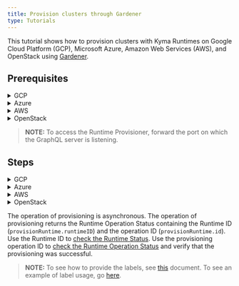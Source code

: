 ```yaml
---
title: Provision clusters through Gardener
type: Tutorials
---
```


This tutorial shows how to provision clusters with Kyma Runtimes on Google Cloud Platform (GCP), Microsoft Azure, Amazon Web Services (AWS), and OpenStack using [Gardener](https://dashboard.garden.canary.k8s.ondemand.com).

## Prerequisites

<div tabs name="Prerequisites" group="Provisioning-Gardener">
  <details>
  <summary label="GCP">
  GCP
  </summary>
  
  - Existing project on GCP
  - Existing project on Gardener
  - Service account for GCP with the following roles:
      * Service Account Admin
      * Service Account Token Creator
      * Service Account User
      * Compute Admin
  - Key generated for your service account, downloaded in the JSON format
  - Gardener service account configuration (`kubeconfig.yaml`) downloaded
  - [Compass](https://github.com/kyma-incubator/compass)  
  - [Kyma Control Plane](https://github.com/kyma-project/control-plane) with configured Runtime Provisioner and the following [overrides](#configuration-provisioner-chart) set up:
      * Kubeconfig (`provisioner.gardener.kubeconfig`)
      * Gardener project name (`provisioner.gardener.project`)
  
  </details>
  
  <details>
  <summary label="Azure">
  Azure
  </summary>
  
  - Existing project on Gardener
  - Valid Azure subscription with the Contributor role and the subscription ID 
  - Existing App registration on Azure with the following credentials:
    * Application ID (Client ID)
    * Directory ID (Tenant ID)
    * Client secret (application password)
  - Gardener service account configuration (`kubeconfig.yaml`) downloaded
  - [Compass](https://github.com/kyma-incubator/compass)  
  - [Kyma Control Plane](https://github.com/kyma-project/control-plane) with configured Runtime Provisioner and the following [overrides](#configuration-provisioner-chart) set up:
      * Kubeconfig (`provisioner.gardener.kubeconfig`)
      * Gardener project name (`provisioner.gardener.project`)

  </details>
  
  <details>
  <summary label="AWS">
  AWS
  </summary>
  
  - Existing project on Gardener
  - AWS account with added AWS IAM policy for Gardener
  - Access key created for your AWS user with the following credentials:
    * Secrete Access Key
    * Access Key ID
  - Gardener service account configuration (`kubeconfig.yaml`) downloaded
  - [Compass](https://github.com/kyma-incubator/compass)  
  - [Kyma Control Plane](https://github.com/kyma-project/control-plane) with configured Runtime Provisioner and the following [overrides](#configuration-provisioner-chart) set up:
      * Kubeconfig (`provisioner.gardener.kubeconfig`)
      * Gardener project name (`provisioner.gardener.project`)
  
  > **NOTE:** To get the AWS IAM policy, access your project on Gardener, navigate to the **Secrets** tab, click on the help icon on the AWS card, and copy the JSON policy. 
    
  </details>
  
  <details>
    <summary label="OpenStack">
    OpenStack
    </summary>
    
   - Existing project on Gardener
   - OpenStack project with technical user available to create, modify, and delete Virtual Machines (VMs)
   - Gardener service account configuration (`kubeconfig.yaml`) downloaded
   - [Compass](https://github.com/kyma-incubator/compass)  
   - [Kyma Control Plane](https://github.com/kyma-project/control-plane) with configured Runtime Provisioner and the following [overrides](#configuration-provisioner-chart) set up:
        * Kubeconfig (`provisioner.gardener.kubeconfig`)
        * Gardener project name (`provisioner.gardener.project`)
  
   </details>
  
</div>

> **NOTE:** To access the Runtime Provisioner, forward the port on which the GraphQL server is listening.   

## Steps

<div tabs name="Provisioning" group="Provisioning-Gardener">
  <details>
  <summary label="GCP">
  GCP
  </summary>

  To provision Kyma Runtime on GCP, follow these steps:

  1. Access your project on [Gardener](https://dashboard.garden.canary.k8s.ondemand.com).

  2. In the **Secrets** tab, add a new Google Secret for GCP. Use the JSON file with the service account key you downloaded from GCP.

  3. In the **Members** tab, create a service account for Gardener. 
    
  4. Make a call to the Runtime Provisioner with a **tenant** header to create a cluster on GCP. 
    
     > **NOTE:** The Runtime Agent component (`compass-runtime-agent`) in the Kyma configuration is mandatory and the order of the components matters.
                                                                          
     ```graphql
      mutation {
        provisionRuntime(
          config: {
            runtimeInput: {
              name: "{RUNTIME_NAME}"
              description: "{RUNTIME_DESCRIPTION}"
              labels: {RUNTIME_LABELS}
            }
            clusterConfig: {
              gardenerConfig: {
                name: "c-85b56ba",
                kubernetesVersion: "1.15.11"
                diskType: "pd-standard"
                volumeSizeGB: 30
                machineType: "n1-standard-4"
                region: "europe-west4"
                provider: "gcp"
                purpose: "testing" # Possible values: "development", "evaluation", "production", "testing"; default value: "evaluation"
                targetSecret: "{GARDENER_GCP_SECRET_NAME}"
                workerCidr: "10.250.0.0/19"
                autoScalerMin: 2
                autoScalerMax: 4
                maxSurge: 4
                maxUnavailable: 1
                exposureClassName: "" # default value is set by Gardener. Provide only if you know the exact name of Exposure Class you plan to use.
                providerSpecificConfig: { gcpConfig: { zones: ["europe-west4-a"] } }
              }
            }
            kymaConfig: {
              version: "1.12.0"
              profile: "Evaluation" # Optional resources profile; possible values: "Evaluation", "Production"
              components: [
                { component: "compass-runtime-agent", namespace: "compass-system" }
                {
                  component: "{KYMA_COMPONENT_NAME}"
                  namespace: "{NAMESPACE_TO_INSTALL_COMPONENT_TO}"
                  configuration: [
                    { key: "{CONFIG_PROPERTY_KEY}"
                      value: "{CONFIG_PROPERTY_VALUE}"
                      secret: true|false # Specifies if the property is confidential
                    }
                  ]
                  sourceURL: "{CUSTOM_COMPONENT_SOURCE_URL}"
                  conflictStrategy: "Merge" # Defines merging strategy if conflicts occur for component overrides; possible values: "Merge", "Replace"; default value: "Merge"
                }
              ]
              configuration: [
                { 
                  key: "{CONFIG_PROPERTY_KEY}"
                  value: "{CONFIG_PROPERTY_VALUE}"
                  secret: true|false # Specifies if the property is confidential
                }
              ]
              conflictStrategy: "Merge" # Defines merging strategy if conflicts occur for global overrides; possible values: "Merge", "Replace"; default value: "Merge"
            }
          }
        ) {
          runtimeID
          id
        }
      }
      ```
    
      A successful call returns the operation status:
    
      ```json
        {
          "data": {
            "provisionRuntime": {
              "runtimeID": "{RUNTIME_ID}",
              "id": "{OPERATION_ID}"
            }
          }
        }
      ``` 
    
  </details>

  <details>
  <summary label="Azure">
  Azure
  </summary>

  To provision Kyma Runtime on Azure, follow these steps:

  1. Access your project on [Gardener](https://dashboard.garden.canary.k8s.ondemand.com).

  2. In the **Secrets** tab, add a new Azure Secret. Use the credentials you got from Azure.

  3. In the **Members** tab, create a service account for Gardener. 

  4. Make a call to the Runtime Provisioner with a **tenant** header to create a cluster on Azure.
  
     > **NOTE:** The Runtime Agent component (`compass-runtime-agent`) in the Kyma configuration is mandatory and the order of the components matters.
                                                                          
      ```graphql
      mutation {
        provisionRuntime(
          config: {
            runtimeInput: {
              name: "{RUNTIME_NAME}"
              description: "{RUNTIME_DESCRIPTION}"
              labels: {RUNTIME_LABELS}
            }
            clusterConfig: {
              gardenerConfig: {
                name: "c-85b56ba",
                kubernetesVersion: "1.15.11"
                diskType: "Standard_LRS"
                volumeSizeGB: 35
                machineType: "Standard_D2_v3"
                region: "westeurope"
                provider: "azure"
                purpose: "testing" # possible values: "development", "evaluation", "production", "testing"; default value: "evaluation"
                targetSecret: "{GARDENER_AZURE_SECRET_NAME}"
                workerCidr: "10.250.0.0/19"
                autoScalerMin: 2
                autoScalerMax: 4
                maxSurge: 4
                maxUnavailable: 1
                exposureClassName: "" # default value is set by Gardener. Provide only if you know the exact name of Exposure Class you plan to use.
                providerSpecificConfig: { azureConfig: { vnetCidr: "10.250.0.0/19", zones: ["1", "2"] } }
              }
            }
            kymaConfig: {
              version: "1.12.0"
              profile: "Evaluation" # Optional resources profile; possible values: "Evaluation", "Production"
              components: [
                { component: "compass-runtime-agent", namespace: "compass-system" }
                {
                  component: "{KYMA_COMPONENT_NAME}"
                  namespace: "{NAMESPACE_TO_INSTALL_COMPONENT_TO}"
                  configuration: [
                    { key: "{CONFIG_PROPERTY_KEY}"
                      value: "{CONFIG_PROPERTY_VALUE}"
                      secret: true|false # Specifies if the property is confidential
                    }
                  ]
                  sourceURL: "{CUSTOM_COMPONENT_SOURCE_URL}"
                  conflictStrategy: "Merge" # Defines merging strategy if conflicts occur for component overrides; possible values: "Merge", "Replace"; default value: "Merge"
                }
              ]
              configuration: [
                { 
                  key: "{CONFIG_PROPERTY_KEY}"
                  value: "{CONFIG_PROPERTY_VALUE}"
                  secret: true|false # Specifies if the property is confidential
                }
              ]
              conflictStrategy: "Merge" # Defines merging strategy if conflicts occur for global overrides; possible values: "Merge", "Replace"; default value: "Merge"
            }
          }
        ) {
          runtimeID
          id
        }
      }
      ```
    
      A successful call returns the operation status:
    
      ```json
      {
        "data": {
          "provisionRuntime": {
            "runtimeID": "{RUNTIME_ID}",
            "id": "{OPERATION_ID}"
          }
        }
      }
      ```
    
  </details>
  
  <details>
  <summary label="AWS">
  AWS
  </summary>
      
  To provision Kyma Runtime on AWS, follow these steps:
    
  1. Access your project on [Gardener](https://dashboard.garden.canary.k8s.ondemand.com).
  
  2. In the **Secrets** tab, add a new AWS Secret. Use the credentials you got from AWS.
    
  3. In the **Members** tab, create a service account for Gardener. 

  4. Make a call to the Runtime Provisioner with a **tenant** header to create a cluster on AWS. 
  
     > **NOTE:** The Runtime Agent component (`compass-runtime-agent`) in the Kyma configuration is mandatory and the order of the components matters.
                                                                          
      ```graphql
      mutation {
        provisionRuntime(
          config: {
            runtimeInput: {
              name: "{RUNTIME_NAME}"
              description: "{RUNTIME_DESCRIPTION}"
              labels: {RUNTIME_LABELS}
            }
            clusterConfig: {
              gardenerConfig: {
                name: "c-85b56ba",
                kubernetesVersion: "1.15.11"
                diskType: "gp2"
                volumeSizeGB: 35
                machineType: "m5.2xlarge"
                region: "eu-west-1"
                provider: "aws"
                purpose: "testing" # possible values: "development", "evaluation", "production", "testing"; default value: "evaluation"
                targetSecret: "{GARDENER_AWS_SECRET_NAME}"
                workerCidr: "10.250.0.0/19"
                autoScalerMin: 2
                autoScalerMax: 4
                maxSurge: 4
                maxUnavailable: 1
                exposureClassName: "" # default value is set by Gardener. Provide only if you know the exact name of Exposure Class you plan to use.
                providerSpecificConfig: { 
                  awsConfig: {
                    publicCidr: "10.250.96.0/22"
                    vpcCidr: "10.250.0.0/16"
                    internalCidr: "10.250.112.0/22"
                    awsZones: [
                      {
                        name: "eu-west-1b", 
                        publicCidr: "{PUBLIC_SUBNET_CIDR}", 
                        internalCidr: "{PRIVATE_SUBNET_CIDR}", 
                        workerCidr: "{CIDR_RANGE_FOR_THE_NODES}"
                      }
                    ]
                  } 
                }
              }
            }
            kymaConfig: {
              version: "1.12.0"
              profile: "Evaluation" # Optional resources profile; possible values: "Evaluation", "Production"
              components: [
                { component: "compass-runtime-agent", namespace: "compass-system" }
                {
                  component: "{KYMA_COMPONENT_NAME}"
                  namespace: "{NAMESPACE_TO_INSTALL_COMPONENT_TO}"
                  configuration: [
                    { key: "{CONFIG_PROPERTY_KEY}"
                      value: "{CONFIG_PROPERTY_VALUE}"
                      secret: true|false # Specifies if the property is confidential
                    }
                  ]
                  sourceURL: "{CUSTOM_COMPONENT_SOURCE_URL}"
                  conflictStrategy: "Merge" # Defines merging strategy if conflicts occur for component overrides; possible values: "Merge", "Replace"; default value: "Merge"
                }
              ]
              configuration: [
                { 
                  key: "{CONFIG_PROPERTY_KEY}"
                  value: "{CONFIG_PROPERTY_VALUE}"
                  secret: true|false # Specifies if the property is confidential
                }
              ]
              conflictStrategy: "Merge" # Defines merging strategy if conflicts occur for global overrides; possible values: "Merge", "Replace"; default value: "Merge"
            }
          }
        ) {
          runtimeID
          id
        }
      }
      ```
    
      A successful call returns the operation status:
    
      ```json
      {
        "data": {
          "provisionRuntime": {
            "runtimeID": "{RUNTIME_ID}",
            "id": "{OPERATION_ID}"
          }
        }
      }
      ```
  </details>
  
  <details>
    <summary label="OpenStack">
    OpenStack
    </summary>
  
   To provision Kyma Runtime on OpenStack, follow these steps:
  
   1. Access your project on [Gardener](https://dashboard.garden.canary.k8s.ondemand.com).
  
   2. In the **Secrets** tab, add a new OpenStack Secret.
  
   3. In the **Members** tab, create a service account for Gardener. 
      
   4. Make a call to the Runtime Provisioner with a **tenant** header to create a cluster on OpenStack. 
      
       > **NOTE:** The Runtime Agent component (`compass-runtime-agent`) in the Kyma configuration is mandatory and the order of the components matters.
                                                                            
       ```graphql
        mutation {
          provisionRuntime(
            config: {
              runtimeInput: {
                name: "{RUNTIME_NAME}"
                description: "{RUNTIME_DESCRIPTION}"
                labels: {RUNTIME_LABELS}
              }
              clusterConfig: {
                gardenerConfig: {
                  name: "c-85b56ba",
                  kubernetesVersion: "1.15.11"
                  machineType: "m1.large"
                  region: "eu-de-1"
                  provider: "openstack"
                  purpose: "testing" # Possible values: "development", "evaluation", "production", "testing"; default value: "evaluation"
                  targetSecret: "{GARDENER_OPENSTACK_SECRET_NAME}"
                  workerCidr: "10.250.0.0/19"
                  autoScalerMin: 2
                  autoScalerMax: 4
                  maxSurge: 4
                  maxUnavailable: 1
                  exposureClassName: "" # default value is set by Gardener. Provide only if you know the exact name of Exposure Class you plan to use.
                  providerSpecificConfig: { 
                    openStackConfig: {
                       zones: ["eu-de-1a"],
                       floatingPoolName: "FloatingIP-external-cp"
                       cloudProfileName: "converged-cloud-cp"
                       loadBalancerProvider: "f5"
                      }
                   }
                }
              }
              kymaConfig: {
                version: "1.12.0"
                profile: "Evaluation" # Optional resources profile; possible values: "Evaluation", "Production"
                components: [
                  { component: "compass-runtime-agent", namespace: "compass-system" }
                  {
                    component: "{KYMA_COMPONENT_NAME}"
                    namespace: "{NAMESPACE_TO_INSTALL_COMPONENT_TO}"
                    configuration: [
                      { key: "{CONFIG_PROPERTY_KEY}"
                        value: "{CONFIG_PROPERTY_VALUE}"
                        secret: true|false # Specifies if the property is confidential
                      }
                    ]
                    sourceURL: "{CUSTOM_COMPONENT_SOURCE_URL}"
                    conflictStrategy: "Merge" # Defines merging strategy if conflicts occur for component overrides; possible values: "Merge", "Replace"; default value: "Merge"
                  }
                ]
                configuration: [
                  { 
                    key: "{CONFIG_PROPERTY_KEY}"
                    value: "{CONFIG_PROPERTY_VALUE}"
                    secret: true|false # Specifies if the property is confidential
                  }
                ]
                conflictStrategy: "Merge" # Defines merging strategy if conflicts occur for global overrides; possible values: "Merge", "Replace"; default value: "Merge"
              }
            }
          ) {
            runtimeID
            id
          }
        }
        ```
      
        A successful call returns the operation status:
      
        ```json
          {
            "data": {
              "provisionRuntime": {
                "runtimeID": "{RUNTIME_ID}",
                "id": "{OPERATION_ID}"
              }
            }
          }
        ``` 
      
   </details>
    
</div>

The operation of provisioning is asynchronous. The operation of provisioning returns the Runtime Operation Status containing the Runtime ID (`provisionRuntime.runtimeID`) and the operation ID (`provisionRuntime.id`). Use the Runtime ID to [check the Runtime Status](#tutorials-check-runtime-status). Use the provisioning operation ID to [check the Runtime Operation Status](#tutorials-check-runtime-operation-status) and verify that the provisioning was successful.

> **NOTE:** To see how to provide the labels, see [this](https://github.com/kyma-incubator/compass/blob/master/docs/compass/03-02-labels.md) document. To see an example of label usage, go [here](https://github.com/kyma-incubator/compass/blob/master/components/director/examples/register-application/register-application.graphql).

